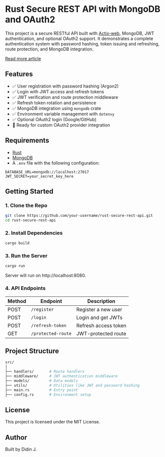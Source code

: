 # Rust Secure REST API with MongoDB and OAuth2

This project is a secure RESTful API built with [Actix-web](https://actix.rs/), MongoDB, JWT authentication, and optional OAuth2 support. It demonstrates a complete authentication system with password hashing, token issuing and refreshing, route protection, and MongoDB integration.

[Read more article](https://www.djamware.com/post/6836f7bc3069a919de614b05/rest-api-security-with-rust-mongodb-and-oauth2)

## Features

- ✅ User registration with password hashing (Argon2)
- ✅ Login with JWT access and refresh tokens
- ✅ JWT verification and route protection middleware
- ✅ Refresh token rotation and persistence
- ✅ MongoDB integration using `mongodb` crate
- ✅ Environment variable management with `dotenvy`
- ✅ Optional OAuth2 login (Google/GitHub)
- 🔐 Ready for custom OAuth2 provider integration

## Requirements

- [Rust](https://www.rust-lang.org/tools/install)
- [MongoDB](https://www.mongodb.com/try/download/community)
- A `.env` file with the following configuration:

```env
DATABASE_URL=mongodb://localhost:27017
JWT_SECRET=your_secret_key_here
```

## Getting Started

### 1. Clone the Repo

```bash
git clone https://github.com/your-username/rust-secure-rest-api.git
cd rust-secure-rest-api
```

### 2. Install Dependencies

```bash
cargo build
```

### 3. Run the Server

```bash
cargo run
```

Server will run on http://localhost:8080.

### 4. API Endpoints

| Method | Endpoint           | Description          |
| ------ | ------------------ | -------------------- |
| POST   | `/register`        | Register a new user  |
| POST   | `/login`           | Login and get JWTs   |
| POST   | `/refresh-token`   | Refresh access token |
| GET    | `/protected-route` | JWT-protected route  |

## Project Structure

```graphql
src/
│
├── handlers/       # Route handlers
├── middleware/     # JWT authentication middleware
├── models/         # Data models
├── utils/          # Utilities like JWT and password hashing
├── main.rs         # Entry point
├── config.rs       # Environment setup
```

## License

This project is licensed under the MIT License.

## Author

Built by Didin J.
